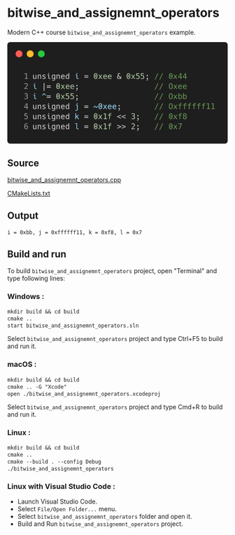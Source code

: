 # bitwise_and_assignemnt_operators

Modern C++ course `bitwise_and_assignemnt_operators` example.

![bitwise_and_assignemnt_operators](../../../docs/pictures/language_basics/bitwise_and_assignemnt_operators.png)

## Source

[bitwise_and_assignemnt_operators.cpp](bitwise_and_assignemnt_operators.cpp)

[CMakeLists.txt](CMakeLists.txt)

## Output

```
i = 0xbb, j = 0xffffff11, k = 0xf8, l = 0x7
```

## Build and run

To build `bitwise_and_assignemnt_operators` project, open "Terminal" and type following lines:

### Windows :

``` shell
mkdir build && cd build
cmake .. 
start bitwise_and_assignemnt_operators.sln
```

Select `bitwise_and_assignemnt_operators` project and type Ctrl+F5 to build and run it.

### macOS :

``` shell
mkdir build && cd build
cmake .. -G "Xcode"
open ./bitwise_and_assignemnt_operators.xcodeproj
```

Select `bitwise_and_assignemnt_operators` project and type Cmd+R to build and run it.

### Linux :

``` shell
mkdir build && cd build
cmake .. 
cmake --build . --config Debug
./bitwise_and_assignemnt_operators
```

### Linux with Visual Studio Code :

* Launch Visual Studio Code.
* Select `File/Open Folder...` menu.
* Select `bitwise_and_assignemnt_operators` folder and open it.
* Build and Run `bitwise_and_assignemnt_operators` project.
